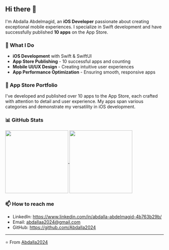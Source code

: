 ## Hi there 👋

I'm Abdalla Abdelmagid, an **iOS Developer** passionate about creating exceptional mobile experiences. I specialize in Swift development and have successfully published **10 apps** on the App Store.

### 🚀 What I Do

- **iOS Development** with Swift & SwiftUI
- **App Store Publishing** - 10 successful apps and counting
- **Mobile UI/UX Design** - Creating intuitive user experiences
- **App Performance Optimization** - Ensuring smooth, responsive apps

### 📱 App Store Portfolio

I've developed and published over 10 apps to the App Store, each crafted with attention to detail and user experience. My apps span various categories and demonstrate my versatility in iOS development.

### 📊 GitHub Stats

<a href="https://github.com/Abdalla2024">
  <img height=200 align="center" src="https://github-readme-stats.vercel.app/api/top-langs?username=Abdalla2024&layout=compact&langs_count=8&card_width=320&theme=radical&hide_border=true&bg_color=0D1117&title_color=58A6FF&text_color=8B949E&hide_progress=true" />
</a>
<a href="https://github.com/Abdalla2024">
  <img height=200 align="center" src="https://github-readme-stats.vercel.app/api?username=Abdalla2024&show_icons=true&theme=radical&hide_border=true&bg_color=0D1117&title_color=58A6FF&text_color=8B949E&icon_color=58A6FF" />
</a>

### 📫 How to reach me

- LinkedIn: https://www.linkedin.com/in/abdalla-abdelmagid-4b763b29b/
- Email: abdallaa2024@gmail.com
- GitHub: https://github.com/Abdalla2024

---

⭐️ From [Abdalla2024](https://github.com/Abdalla2024)
